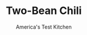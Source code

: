 ---
layout: ../../layouts/MarkdownPostLayout.astro
title: Two-Bean Chili
author: America's Test Kitchen
pubDate: 2023-03-15
description: "Pureeing some of the bean and tomato mixture gives the chili body."
image_url: https://res.cloudinary.com/hksqkdlah/image/upload/ar_1:1,c_fill,dpr_2.0,f_auto,fl_lossy.progressive.strip_profile,g_faces:auto,q_auto:low,w_344/10268_sfs-twobeanchili-21
tags: ["Main Courses","Weeknight"]
calories: 2564
protein: 37
carbohydrates: 115
fats: 
fiber: 33
ingredients: ["1 tablespoon, vegetable oil","1 , onion, chopped fine","3 tablespoons, chili powder","1 tablespoon minced, canned chipotle chile in adobo sauce","2 teaspoons, ground cumin","4 (10-ounce) cans, Ro-Tel Original Diced Tomatoes & Green Chilies","2 (15-ounce) cans, red kidney beans, rinsed","2 (15-ounce) cans, black beans, rinsed","1/4 cup, minced fresh cilantro",", Salt and pepper"]
serves: 4
time: "30 minutes"
instructions: ["Heat oil in Dutch oven over medium-high heat until shimmering. Add onion and cook until starting to soften, about 2 minutes. Add chili powder, chipotle, and cumin and cook until fragrant, about 30 seconds. Stir in tomatoes and their juice and beans and bring to boil. Reduce heat to medium-low and simmer, covered and stirring occasionally, for 15 minutes.","Process 2 cups chili in blender until smooth, about 1 minute. Return puree to pot along with cilantro and stir to combine. Season with salt and pepper to taste. Serve."]
nutrition: ["2428 mg Potassium","654 mg Phosphorus","294 mg Calcium","12 mg Iron","229 mg Magnesium","1757 mg Sodium","3 mg Zinc","8 g Fat","5 mg Niacin (B3)","3 g Monounsaturated","2 g Polyunsaturated","697 mg Vitamin C","1 g Saturated","33 g Fiber","263 µg Folate (food)","24 g Sugars","58 µg Vitamin K","586 g Water","115 g Carbs","263 µg Folate equivalent (total)","37 g Protein","6 mg Vitamin E","1 mg Vitamin B6","273 µg Vitamin A","641 kcal Energy","2564 calories"]
notes: "Serve with tortilla chips, cheddar cheese, and lime&nbsp;wedges."
---